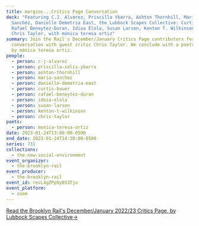 ```yaml
---
title: margins...Critics Page Conversation
deck: "Featuring C.J. Alvarez, Priscilla Ybarra, Ashton Thornhill, María
  Sanchéz, Danielle Demetria East, the Lubbock Scapes Collective: Curtis Bauer,
  Rafael Beneytez-Duran, Idioa Elola, Susan Larson, Kenton T. Wilkinson, and
  Chris Taylor, with mónica teresa ortiz"
summary: Join the Rail's December/January Critics Page contributors for a
  conversation with guest critic Chris Taylor. We conclude with a poetry reading
  by mónica teresa ortiz.
people:
  - person: c-j-alvarez
  - person: priscilla-solis-ybarra
  - person: ashton-thornhill
  - person: maria-sanchez
  - person: danielle-demetria-east
  - person: curtis-bauer
  - person: rafael-beneytez-duran
  - person: idoia-elola
  - person: susan-larson
  - person: kenton-t-wilkinson
  - person: chris-taylor
poets:
  - person: monica-teresa-ortiz
date: 2023-01-24T13:00:00-0500
end_date: 2023-01-24T14:30:00-0500
series: 731
collections:
  - the-new-social-environment
event_organizer:
  - the-brooklyn-rail
event_producer:
  - the-brooklyn-rail
event_id: recL4gZPpSy8S3Tjo
event_platform:
  - zoom
---
```

[Read the Brooklyn Rail's December/January 2022/23 Critics Page, by Lubbock Scapes Collective→](https://brooklynrail.org/2023/12/criticspage)